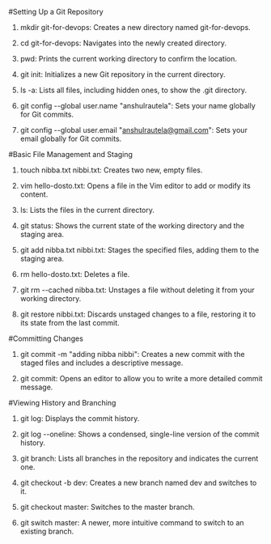 #Setting Up a Git Repository

1. mkdir git-for-devops: Creates a new directory named git-for-devops.

2. cd git-for-devops: Navigates into the newly created directory.

3. pwd: Prints the current working directory to confirm the location.

4. git init: Initializes a new Git repository in the current directory.

5. ls -a: Lists all files, including hidden ones, to show the .git directory.

6. git config --global user.name "anshulrautela": Sets your name globally for Git commits.

7. git config --global user.email "anshulrautela@gmail.com": Sets your email globally for Git commits.

#Basic File Management and Staging

1. touch nibba.txt nibbi.txt: Creates two new, empty files.

2. vim hello-dosto.txt: Opens a file in the Vim editor to add or modify its content.

3. ls: Lists the files in the current directory.

4. git status: Shows the current state of the working directory and the staging area.

5. git add nibba.txt nibbi.txt: Stages the specified files, adding them to the staging area.

6. rm hello-dosto.txt: Deletes a file.

7. git rm --cached nibba.txt: Unstages a file without deleting it from your working directory.

8. git restore nibbi.txt: Discards unstaged changes to a file, restoring it to its state from the last commit.

#Committing Changes

1. git commit -m "adding nibba nibbi": Creates a new commit with the staged files and includes a descriptive message.

2. git commit: Opens an editor to allow you to write a more detailed commit message.

#Viewing History and Branching

1. git log: Displays the commit history.

2. git log --oneline: Shows a condensed, single-line version of the commit history.

3. git branch: Lists all branches in the repository and indicates the current one.

4. git checkout -b dev: Creates a new branch named dev and switches to it.

5. git checkout master: Switches to the master branch.

6. git switch master: A newer, more intuitive command to switch to an existing branch.
